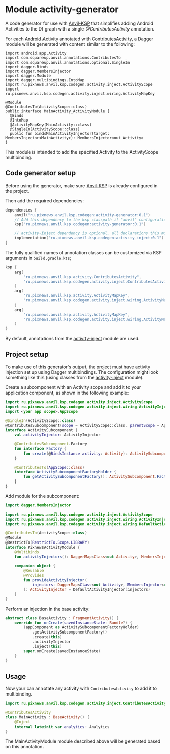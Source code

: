 # Module activity-generator

A code generator for use with [Anvil-KSP] that simplifies adding Android Activities to the DI graph 
with a single _@ContributesActivity_ annotation.

For each [Android Activity] annotated with [ContributesActivity], a Dagger module will be generated with 
content similar to the following:

```
import android.app.Activity
import com.squareup.anvil.annotations.ContributesTo
import com.squareup.anvil.annotations.optional.SingleIn
import dagger.Binds
import dagger.MembersInjector
import dagger.Module
import dagger.multibindings.IntoMap
import ru.pixnews.anvil.ksp.codegen.activity.inject.ActivityScope
import ru.pixnews.anvil.ksp.codegen.activity.inject.wiring.ActivityMapKey

@Module
@ContributesTo(ActivityScope::class)
public interface MainActivity_ActivityModule {
  @Binds
  @IntoMap
  @ActivityMapKey(MainActivity::class)
  @SingleIn(ActivityScope::class)
  public fun bindsMainActivityInjector(target: MembersInjector<MainActivity>): MembersInjector<out Activity>
}
```

This module is intended to add the specified Activity to the ActivityScope multibinding.

## Code generator setup

Before using the generator, make sure [Anvil-KSP] is already configured in the project.

Then add the required dependencies:

```kotlin
dependencies {
    anvil("ru.pixnews.anvil.ksp.codegen:activity-generator:0.1")
    // Add this dependency to the ksp classpath if "anvil" configuration doesn't work for some reason:
    ksp("ru.pixnews.anvil.ksp.codegen:activity-generator:0.1")

    // activity-inject dependency is optional, all declarations this module can be overridden.
    implementation("ru.pixnews.anvil.ksp.codegen:activity-inject:0.1")
}
```

The fully qualified names of annotation classes can be customized via KSP arguments in `build.gradle.kts`;

```kotlin
ksp {
    arg(
        "ru.pixnews.anvil.ksp.activity.ContributesActivity",
        "ru.pixnews.anvil.ksp.codegen.activity.inject.ContributesActivity"
    )
    arg(
        "ru.pixnews.anvil.ksp.activity.ActivityMapKey",
        "ru.pixnews.anvil.ksp.codegen.activity.inject.wiring.ActivityMapKey"
    )
    arg(
        "ru.pixnews.anvil.ksp.activity.ActivityMapKey",
        "ru.pixnews.anvil.ksp.codegen.activity.inject.wiring.ActivityMapKey"
    )
}
```

By default, annotations from the [activity-inject] module are used.

## Project setup

To make use of this generator's output, the project must have activity injection set up using Dagger multibindings.
The configuration might look something like this (using classes from the [activity-inject] module).

Create a subcomponent with an Activity scope and add it to your application component,
as shown in the following example:

```kotlin
import ru.pixnews.anvil.ksp.codegen.activity.inject.ActivityScope
import ru.pixnews.anvil.ksp.codegen.activity.inject.wiring.ActivityInjector
import <your app scope>.AppScope

@SingleIn(ActivityScope::class)
@ContributesSubcomponent(scope = ActivityScope::class, parentScope = AppScope::class)
interface ActivitySubcomponent {
    val activityInjector: ActivityInjector

    @ContributesSubcomponent.Factory
    fun interface Factory {
        fun create(@BindsInstance activity: Activity): ActivitySubcomponent
    }

    @ContributesTo(AppScope::class)
    interface ActivitySubcomponentFactoryHolder {
        fun getActivitySubcomponentFactory(): ActivitySubcomponent.Factory
    }
}
```

Add module for the subcomponent:

```kotlin
import dagger.MembersInjector

import ru.pixnews.anvil.ksp.codegen.activity.inject.ActivityScope
import ru.pixnews.anvil.ksp.codegen.activity.inject.wiring.ActivityInjector
import ru.pixnews.anvil.ksp.codegen.activity.inject.wiring.DefaultActivityInjector

@ContributesTo(ActivityScope::class)
@Module
@RestrictTo(RestrictTo.Scope.LIBRARY)
interface PixnewsActivityModule {
    @Multibinds
    fun activityInjectors(): DaggerMap<Class<out Activity>, MembersInjector<out Activity>>

    companion object {
        @Reusable
        @Provides
        fun provideActivityInjector(
            injectors: DaggerMap<Class<out Activity>, MembersInjector<out Activity>>,
        ): ActivityInjector = DefaultActivityInjector(injectors)
    }
}
```

Perform an injection in the base activity:

```kotlin
abstract class BaseActivity : FragmentActivity() {
    override fun onCreate(savedInstanceState: Bundle?) {
        (appComponent as ActivitySubcomponentFactoryHolder)
            .getActivitySubcomponentFactory()
            .create(this)
            .activityInjector
            .inject(this)
        super.onCreate(savedInstanceState)
    }
}
```

## Usage

Now your can annotate any activity with `ContributesActivity` to add it to multibinding.

```kotlin
import ru.pixnews.anvil.ksp.codegen.activity.inject.ContributesActivity

@ContributesActivity
class MainActivity : BaseActivity() {
    @Inject
    internal lateinit var analytics: Analytics
}
```

The MainActivityModule module described above will be generated based on this annotation.

[Anvil-KSP]: https://github.com/ZacSweers/anvil
[activity-inject]: https://illarionov.github.io/pixnews-anvil-codegen/activity-inject/
[Android Activity]: https://developer.android.com/reference/android/app/Activity
[ContributesActivity]: https://illarionov.github.io/pixnews-anvil-codegen/activity-inject/ru.pixnews.anvil.ksp.codegen.activity.inject/-contributes-activity/index.html
